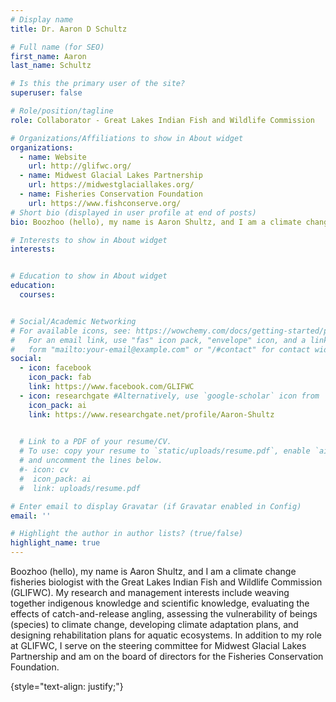 ```yaml
---
# Display name
title: Dr. Aaron D Schultz 

# Full name (for SEO)
first_name: Aaron
last_name: Schultz

# Is this the primary user of the site?
superuser: false

# Role/position/tagline
role: Collaborator - Great Lakes Indian Fish and Wildlife Commission

# Organizations/Affiliations to show in About widget
organizations:
  - name: Website
    url: http://glifwc.org/
  - name: Midwest Glacial Lakes Partnership 
    url: https://midwestglaciallakes.org/
  - name: Fisheries Conservation Foundation 
    url: https://www.fishconserve.org/
# Short bio (displayed in user profile at end of posts)
bio: Boozhoo (hello), my name is Aaron Shultz, and I am a climate change fisheries biologist with the Great Lakes Indian Fish and Wildlife Commission (GLIFWC).  My research and management interests include weaving together indigenous knowledge and scientific knowledge, evaluating the effects of catch-and-release angling, assessing the vulnerability of beings (species) to climate change, developing climate adaptation plans, and designing rehabilitation plans for aquatic ecosystems.  In addition to my role at GLIFWC, I serve on the steering committee for Midwest Glacial Lakes Partnership and am on the board of directors for the Fisheries Conservation Foundation.

# Interests to show in About widget
interests: 


# Education to show in About widget
education:
  courses:


# Social/Academic Networking
# For available icons, see: https://wowchemy.com/docs/getting-started/page-builder/#icons
#   For an email link, use "fas" icon pack, "envelope" icon, and a link in the
#   form "mailto:your-email@example.com" or "/#contact" for contact widget.
social:
  - icon: facebook
    icon_pack: fab
    link: https://www.facebook.com/GLIFWC
  - icon: researchgate #Alternatively, use `google-scholar` icon from `ai` icon pack
    icon_pack: ai
    link: https://www.researchgate.net/profile/Aaron-Shultz

    
  # Link to a PDF of your resume/CV.
  # To use: copy your resume to `static/uploads/resume.pdf`, enable `ai` icons in `params.yaml`,
  # and uncomment the lines below.
  #- icon: cv
  #  icon_pack: ai
  #  link: uploads/resume.pdf

# Enter email to display Gravatar (if Gravatar enabled in Config)
email: ''

# Highlight the author in author lists? (true/false)
highlight_name: true
---
```


Boozhoo (hello), my name is Aaron Shultz, and I am a climate change fisheries biologist with the Great Lakes Indian Fish and Wildlife Commission (GLIFWC).  My research and management interests include weaving together indigenous knowledge and scientific knowledge, evaluating the effects of catch-and-release angling, assessing the vulnerability of beings (species) to climate change, developing climate adaptation plans, and designing rehabilitation plans for aquatic ecosystems.  In addition to my role at GLIFWC, I serve on the steering committee for Midwest Glacial Lakes Partnership and am on the board of directors for the Fisheries Conservation Foundation.

{style="text-align: justify;"}
